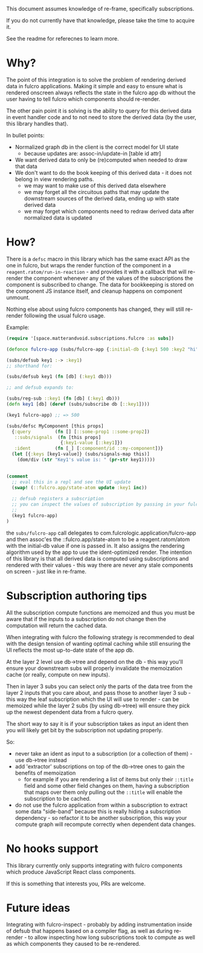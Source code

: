 This document assumes knowledge of re-frame, specifically subscriptions.

If you do not currently have that knowledge, please take the time to acquire it.

See the readme for referecnes to learn more.

# Why?

The point of this integration is to solve the problem of rendering derived data in fulcro applications. Making it
simple and easy to ensure what is rendered onscreen always reflects the state in the fulcro app db without
the user having to tell fulcro which components should re-render.

The other pain point it is solving is the ability to query for this derived data in event handler code and to not need 
to store the derived data (by the user, this library handles that).

In bullet points:

- Normalized graph db in the client is the correct model for UI state
  - because updates are: assoc-in/update-in [table id attr] 
- We want derived data to only be (re)computed when needed to draw that data
- We don't want to do the book keeping of this derived data - it does not belong in view rendering paths.
  - we may want to make use of this derived data elsewhere
  - we may forget all the circuitous paths that may update the downstream sources of the derived data, ending up with state 
    derived data
  - we may forget which components need to redraw derived data after normalized data is updated

# How?

There is a `defsc` macro in this library which has the same exact API as the one in fulcro, but wraps the render function of
the component in a `reagent.ratom/run-in-reaction` - and provides it with a callback that will re-render the component
whenever any of the values of the subscriptions the component is subscribed to change. The data for bookkeeping is stored on the
component JS instance itself, and cleanup happens on component unmount.

Nothing else about using fulcro components has changed, they will still re-render following the usual fulcro usage.

Example:

```clojure 
(require '[space.matterandvoid.subscriptions.fulcro :as subs])

(defonce fulcro-app (subs/fulcro-app {:initial-db {:key1 500 :key2 "hi"}}))

(subs/defsub key1 :-> :key1)
;; shorthand for:

(subs/defsub key1 (fn [db] (:key1 db)))

;; and defsub expands to:

(subs/reg-sub ::key1 (fn [db] (:key1 db)))
(defn key1 [db] (deref (subs/subscribe db [::key1])))

(key1 fulcro-app) ;; => 500

(subs/defsc MyComponent [this props]
  {:query         (fn [] [::some-prop1 ::some-prop2])
   ::subs/signals  (fn [this props] 
                    {:key1-value [::key1]})
   :ident         (fn [_] [:component/id ::my-component])}
  (let [{:keys [key1-value]} (subs/signals-map this)]
    (dom/div (str "Key1's value is: " (pr-str key1)))))
    

(comment 
  ;; eval this in a repl and see the UI update
  (swap! (::fulcro.app/state-atom update :key1 inc))
  
  ;; defsub registers a subscription 
  ;; you can inspect the values of subscription by passing in your fulcro app (or a component instance)
  ;; 
  (key1 fulcro-app)
)
```

the `subs/fulcro-app` call delegates to com.fulcrologic.application/fulcro-app and then assoc'es the ::fulcro.app/state-atom to be
a reagent.ratom/atom with the initial-db value if one is passed in. It also assigns the rendering algorithm used by the app
to use the ident-optimized render. The intention of this library is that all derived data is computed using subscriptions
and rendered with their values - this way there are never any stale components on screen - just like in re-frame.

# Subscription authoring tips

All the subscription compute functions are memoized and thus you must be aware that if the inputs to a subscription do not
change then the computation will return the cached data.

When integrating with fulcro the following strategy is recommended to deal with the design tension of wanting optimal caching
while still ensuring the UI reflects the most up-to-date state of the app db.

At the layer 2 level use db->tree and depend on the db - this way you'll ensure your downstream subs will properly
invalidate the memoization cache (or really, compute on new inputs).

Then in layer 3 subs you can select only the parts of the data tree from the layer 2 inputs that you care about, and
pass those to another layer 3 sub - this way the leaf subscription which the UI will use to render - can be memoized while
the layer 2 subs (by using db->tree) will ensure they pick up the newest dependent data from a fulcro query.

The short way to say it is if your subscription takes as input an ident then you will likely get bit by the subscription
not updating properly.

So:
- never take an ident as input to a subscription (or a collection of them) - use db->tree instead
- add 'extractor' subscriptions on top of the db->tree ones to gain the benefits of memoization
    - for example if you are rendering a list of items but only their `::title` field and some other field changes on them,
      having a subscription that maps over them only pulling out the `::title` will enable the subscription to be cached.
- do not use the fulcro application from within a subscription to extract some data "side-band" because this is really
  hiding a subscription dependency - so refactor it to be another subscription, this way your compute graph will recompute
  correctly when dependent data changes.

# No hooks support

This library currently only supports integrating with fulcro components which produce JavaScript React class components.

If this is something that interests you, PRs are welcome.

# Future ideas

Integrating with fulcro-inspect - probably by adding instrumentation inside of defsub that happens based on a compiler
flag, as well as during re-render - to allow inspecting how long subscriptions took to compute as well as which components
they caused to be re-rendered.
